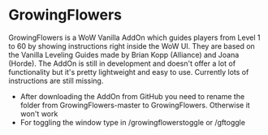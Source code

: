 # GrowingFlowers

GrowingFlowers is a WoW Vanilla AddOn which guides players from Level 1 to 60 by showing instructions right inside the WoW UI. 
They are based on the Vanilla Leveling Guides made by Brian Kopp (Alliance) and Joana (Horde). 
The AddOn is still in development and doesn't offer a lot of functionality but it's pretty lightweight and easy to use.
Currently lots of instructions are still missing.

- After downloading the AddOn from GitHub you need to rename the folder from GrowingFlowers-master to GrowingFlowers. Otherwise it won't work
- For toggling the window type in /growingflowerstoggle or /gftoggle 
